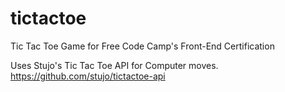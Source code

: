 # tictactoe
Tic Tac Toe Game for Free Code Camp's Front-End Certification

Uses Stujo's Tic Tac Toe API for Computer moves.
https://github.com/stujo/tictactoe-api

